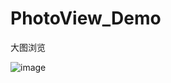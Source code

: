 # PhotoView_Demo
大图浏览

![image](https://github.com/kaluzh/EditClearText_v1.0/blob/master/Screenrecorder-2017-11-05.gif ) 
